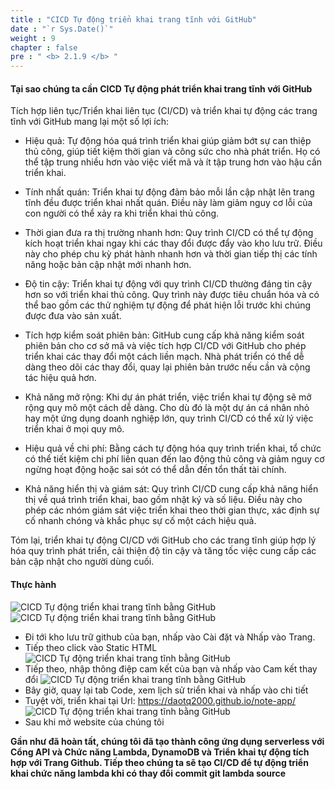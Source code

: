 ```yaml
---
title : "CICD Tự động triển khai trang tĩnh với GitHub"
date : "`r Sys.Date()`"
weight : 9
chapter : false
pre : " <b> 2.1.9 </b> "
---
```


#### Tại sao chúng ta cần CICD Tự động phát triển khai trang tĩnh với GitHub
Tích hợp liên tục/Triển khai liên tục (CI/CD) và triển khai tự động các trang tĩnh với GitHub mang lại một số lợi ích:

+ Hiệu quả: Tự động hóa quá trình triển khai giúp giảm bớt sự can thiệp thủ công, giúp tiết kiệm thời gian và công sức cho nhà phát triển. Họ có thể tập trung nhiều hơn vào việc viết mã và ít tập trung hơn vào hậu cần triển khai.

+ Tính nhất quán: Triển khai tự động đảm bảo mỗi lần cập nhật lên trang tĩnh đều được triển khai nhất quán. Điều này làm giảm nguy cơ lỗi của con người có thể xảy ra khi triển khai thủ công.

+ Thời gian đưa ra thị trường nhanh hơn: Quy trình CI/CD có thể tự động kích hoạt triển khai ngay khi các thay đổi được đẩy vào kho lưu trữ. Điều này cho phép chu kỳ phát hành nhanh hơn và thời gian tiếp thị các tính năng hoặc bản cập nhật mới nhanh hơn.

+ Độ tin cậy: Triển khai tự động với quy trình CI/CD thường đáng tin cậy hơn so với triển khai thủ công. Quy trình này được tiêu chuẩn hóa và có thể bao gồm các thử nghiệm tự động để phát hiện lỗi trước khi chúng được đưa vào sản xuất.

+ Tích hợp kiểm soát phiên bản: GitHub cung cấp khả năng kiểm soát phiên bản cho cơ sở mã và việc tích hợp CI/CD với GitHub cho phép triển khai các thay đổi một cách liền mạch. Nhà phát triển có thể dễ dàng theo dõi các thay đổi, quay lại phiên bản trước nếu cần và cộng tác hiệu quả hơn.

+ Khả năng mở rộng: Khi dự án phát triển, việc triển khai tự động sẽ mở rộng quy mô một cách dễ dàng. Cho dù đó là một dự án cá nhân nhỏ hay một ứng dụng doanh nghiệp lớn, quy trình CI/CD có thể xử lý việc triển khai ở mọi quy mô.

+ Hiệu quả về chi phí: Bằng cách tự động hóa quy trình triển khai, tổ chức có thể tiết kiệm chi phí liên quan đến lao động thủ công và giảm nguy cơ ngừng hoạt động hoặc sai sót có thể dẫn đến tổn thất tài chính.

+ Khả năng hiển thị và giám sát: Quy trình CI/CD cung cấp khả năng hiển thị về quá trình triển khai, bao gồm nhật ký và số liệu. Điều này cho phép các nhóm giám sát việc triển khai theo thời gian thực, xác định sự cố nhanh chóng và khắc phục sự cố một cách hiệu quả.

Tóm lại, triển khai tự động CI/CD với GitHub cho các trang tĩnh giúp hợp lý hóa quy trình phát triển, cải thiện độ tin cậy và tăng tốc việc cung cấp các bản cập nhật cho người dùng cuối.
#### Thực hành
![CICD Tự động triển khai trang tĩnh bằng GitHub](/images/2/CICD2.jpeg?featherlight=false&width=80pc)
![CICD Tự động triển khai trang tĩnh bằng GitHub](/images/2/CICD3.jpeg?featherlight=false&width=80pc)
+ Đi tới kho lưu trữ github của bạn, nhấp vào Cài đặt và Nhấp vào Trang.
+ Tiếp theo click vào Static HTML
![CICD Tự động triển khai trang tĩnh bằng GitHub](/images/2/CICD4.jpeg?featherlight=false&width=50pc)
+ Tiếp theo, nhập thông điệp cam kết của bạn và nhấp vào Cam kết thay đổi
![CICD Tự động triển khai trang tĩnh bằng GitHub](/images/2/CICD7.jpeg?featherlight=false&width=50pc)
+ Bây giờ, quay lại tab Code, xem lịch sử triển khai và nhấp vào chi tiết
+ Tuyệt vời, triển khai tại Url: https://daotq2000.github.io/note-app/
![CICD Tự động triển khai trang tĩnh bằng GitHub](/images/2/CICD5.jpeg?featherlight=false&width=50pc)
+ Sau khi mở website của chúng tôi

**Gần như đã hoàn tất, chúng tôi đã tạo thành công ứng dụng serverless với Cổng API và Chức năng Lambda, DynamoDB và Triển khai tự động tích hợp với Trang Github. Tiếp theo chúng ta sẽ tạo CI/CD để tự động triển khai chức năng lambda khi có thay đổi commit git lambda source**